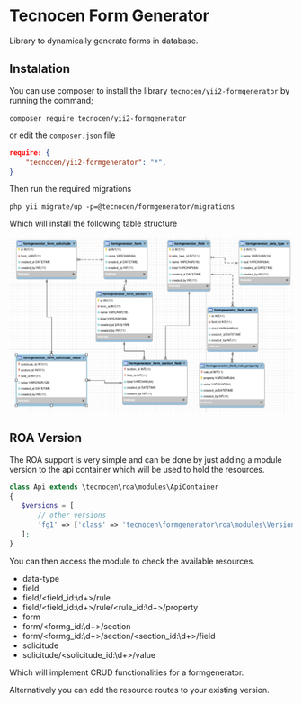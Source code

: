 Tecnocen Form Generator
=======================

Library to dynamically generate forms in database.

Instalation
-----------

You can use composer to install the library `tecnocen/yii2-formgenerator` by running
the command;

`composer require tecnocen/yii2-formgenerator`

or edit the `composer.json` file

```json
require: {
    "tecnocen/yii2-formgenerator": "*",
}
```

Then run the required migrations

`php yii migrate/up -p=@tecnocen/formgenerator/migrations`

Which will install the following table structure

![Database Diagram](diagram.png)


ROA Version
-----------

The ROA support is very simple and can be done by just adding a module version
to the api container which will be used to hold the resources.

```php
class Api extends \tecnocen\roa\modules\ApiContainer
{
   $versions = [
       // other versions
       'fg1' => ['class' => 'tecnocen\formgenerator\roa\modules\Version'],
   ];
}
```

You can then access the module to check the available resources.

- data-type
- field
- field/<field_id:\d+>/rule
- field/<field_id:\d+>/rule/<rule_id:\d+>/property
- form
- form/<formg_id:\d+>/section
- form/<formg_id:\d+>/section/<section_id:\d+>/field
- solicitude
- solicitude/<solicitude_id:\d+>/value

Which will implement CRUD functionalities for a formgenerator.

Alternatively you can add the resource routes to your existing version.

